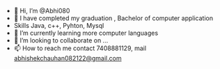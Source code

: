- 👋 Hi, I’m @Abhi080
- 👀 I have completed my graduation , Bachelor of computer application
- Skills Java, c++, Pyhton, Mysql
- 🌱 I’m currently learning more computer  languages
- 💞️ I’m looking to collaborate on ...
- 📫 How to reach me  contact 7408881129, mail abhishekchauhan082122@gmail.com 

<!---
Abhi080/Abhi080 is a ✨ special ✨ repository because its `README.md` (this file) appears on your GitHub profile.
You can click the Preview link to take a look at your changes.
--->

